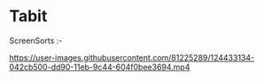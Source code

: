 # Tabit

ScreenSorts :-



https://user-images.githubusercontent.com/81225289/124433134-042cb500-dd90-11eb-9c44-604f0bee3694.mp4

